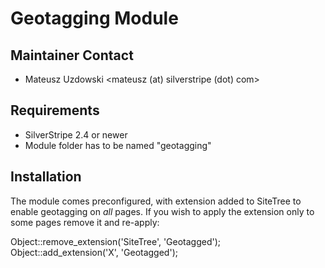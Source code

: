 # Geotagging Module

## Maintainer Contact

* Mateusz Uzdowski <mateusz (at) silverstripe (dot) com>

## Requirements

* SilverStripe 2.4 or newer
* Module folder has to be named "geotagging"

## Installation

The module comes preconfigured, with extension added to SiteTree to enable
geotagging on *all* pages. If you wish to apply the extension only to some pages
remove it and re-apply:

Object::remove_extension('SiteTree', 'Geotagged'); 
Object::add_extension('X', 'Geotagged');

